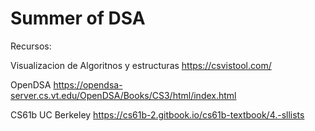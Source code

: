 # Summer of DSA
Recursos:

Visualizacion de Algoritnos y estructuras
https://csvistool.com/

OpenDSA
https://opendsa-server.cs.vt.edu/OpenDSA/Books/CS3/html/index.html

CS61b UC Berkeley
https://cs61b-2.gitbook.io/cs61b-textbook/4.-sllists
